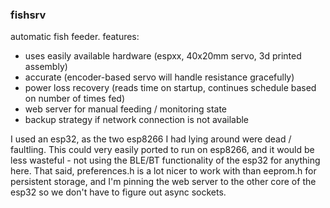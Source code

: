 ### fishsrv

automatic fish feeder. features:
- uses easily available hardware (espxx, 40x20mm servo, 3d printed assembly)
- accurate (encoder-based servo will handle resistance gracefully)
- power loss recovery (reads time on startup, continues schedule based on number of times fed)
- web server for manual feeding / monitoring state
- backup strategy if network connection is not available

I used an esp32, as the two esp8266 I had lying around were dead / faultling. This could very easily ported to run 
on esp8266, and it would be less wasteful - not using the BLE/BT functionality of the esp32 for anything here. That
said, preferences.h is a lot nicer to work with than eeprom.h for persistent storage, and I'm pinning the web server
to the other core of the esp32 so we don't have to figure out async sockets.